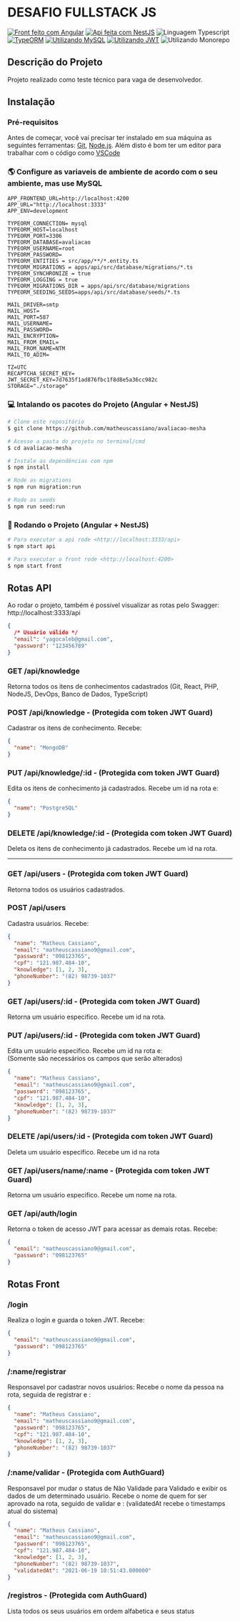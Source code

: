 # DESAFIO FULLSTACK JS

[![Front feito com Angular](https://img.shields.io/badge/Front%20feito%20com-Angular-red?style=for-the-badge&logo=angular)](https://angular.io/)
[![Api feita com NestJS](https://img.shields.io/badge/Api%20feita%20com-NestJS-red?style=for-the-badge&logo=nestjs)](https://nestjs.com/)
![Linguagem Typescript](https://img.shields.io/badge/Linguagem-Typescript-blue?style=for-the-badge&logo=Typescript)
[![TypeORM](https://img.shields.io/badge/Utilizando-TypeORM-blue?style=for-the-badge&logo=typeorm)](https://www.mysql.com/)
[![Utilizando MySQL](https://img.shields.io/badge/Utilizando-MySQL-blue?style=for-the-badge&logo=mysql)](https://www.mysql.com/)
[![Utilizando JWT](https://img.shields.io/badge/Utilizando-JWT-yellow?style=for-the-badge)](https://jwt.io/)
![Utilizando Monorepo](https://img.shields.io/badge/Utilizando-Monorepo-orange?style=for-the-badge)

## Descrição do Projeto

Projeto realizado como teste técnico para vaga de desenvolvedor.

## Instalação

### Pré-requisitos

Antes de começar, você vai precisar ter instalado em sua máquina as seguintes ferramentas:
[Git](https://git-scm.com), [Node.js](https://nodejs.org/en/).
Além disto é bom ter um editor para trabalhar com o código como [VSCode](https://code.visualstudio.com/)

### 🌎 Configure as variaveis de ambiente de acordo com o seu ambiente, mas use MySQL

```
APP_FRONTEND_URL=http://localhost:4200
APP_URL="http://localhost:3333"
APP_ENV=development

TYPEORM_CONNECTION= mysql
TYPEORM_HOST=localhost
TYPEORM_PORT=3306
TYPEORM_DATABASE=avaliacao
TYPEORM_USERNAME=root
TYPEORM_PASSWORD=
TYPEORM_ENTITIES = src/app/**/*.entity.ts
TYPEORM_MIGRATIONS = apps/api/src/database/migrations/*.ts
TYPEORM_SYNCHRONIZE = true
TYPEORM_LOGGING = true
TYPEORM_MIGRATIONS_DIR = apps/api/src/database/migrations
TYPEORM_SEEDING_SEEDS=apps/api/src/database/seeds/*.ts

MAIL_DRIVER=smtp
MAIL_HOST=
MAIL_PORT=587
MAIL_USERNAME=
MAIL_PASSWORD=
MAIL_ENCRYPTION=
MAIL_FROM_EMAIL=
MAIL_FROM_NAME=NTM
MAIL_TO_ADIM=

TZ=UTC
RECAPTCHA_SECRET_KEY=
JWT_SECRET_KEY=7d7635f1ad876fbc1f8d8e5a36cc982c
STORAGE="./storage"
```

### 💻 Intalando os pacotes do Projeto (Angular + NestJS)

```bash
# Clone este repositório
$ git clone https://github.com/matheuscassiano/avaliacao-mesha

# Acesse a pasta do projeto no terminal/cmd
$ cd avaliacao-mesha

# Instale as dependências com npm
$ npm install

# Rode as migrations
$ npm run migration:run

# Rode as seeds
$ npm run seed:run
```

### 🎲 Rodando o Projeto (Angular + NestJS)

```bash
# Para executar a api rode <http://localhost:3333/api>
$ npm start api

# Para executar o front rode <http://localhost:4200>
$ npm start front
```

## Rotas API

Ao rodar o projeto, também é possivel visualizar as rotas pelo Swagger: http://localhost:3333/api

```json
{
  /* Usuário válido */
  "email": "yagocaleb@gmail.com",
  "password": "123456789"
}
```

### GET /api/knowledge

Retorna todos os itens de conhecimentos cadastrados (Git, React, PHP, NodeJS, DevOps, Banco de Dados, TypeScript)

### POST /api/knowledge - (Protegida com token JWT Guard)

Cadastrar os itens de conhecimento. Recebe:

```json
{
  "name": "MongoDB"
}
```

### PUT /api/knowledge/:id - (Protegida com token JWT Guard)

Edita os itens de conhecimento já cadastrados. Recebe um id na rota e:

```json
{
  "name": "PostgreSQL"
}
```

### DELETE /api/knowledge/:id - (Protegida com token JWT Guard)

Deleta os itens de conhecimento já cadastrados. Recebe um id na rota.

<hr>

### GET /api/users - (Protegida com token JWT Guard)

Retorna todos os usuários cadastrados.

### POST /api/users

Cadastra usuários. Recebe:

```json
{
  "name": "Matheus Cassiano",
  "email": "matheuscassiano9@gmail.com",
  "password": "098123765",
  "cpf": "121.987.484-10",
  "knowledge": [1, 2, 3],
  "phoneNumber": "(82) 98739-1037"
}
```

### GET /api/users/:id - (Protegida com token JWT Guard)

Retorna um usuário especifico. Recebe um id na rota.

### PUT /api/users/:id - (Protegida com token JWT Guard)

Edita um usuário especifico. Recebe um id na rota e:\
(Somente são necessários os campos que serão alterados)

```json
{
  "name": "Matheus Cassiano",
  "email": "matheuscassiano9@gmail.com",
  "password": "098123765",
  "cpf": "121.987.484-10",
  "knowledge": [1, 2, 3],
  "phoneNumber": "(82) 98739-1037"
}
```

### DELETE /api/users/:id - (Protegida com token JWT Guard)

Deleta um usuário especifico. Recebe um id na rota

### GET /api/users/name/:name - (Protegida com token JWT Guard)

Retorna um usuário especifico. Recebe um nome na rota.

### GET /api/auth/login

Retorna o token de acesso JWT para acessar as demais rotas. Recebe:

```json
{
  "email": "matheuscassiano9@gmail.com",
  "password": "098123765"
}
```

## Rotas Front

### /login

Realiza o login e guarda o token JWT. Recebe:

```json
{
  "email": "matheuscassiano9@gmail.com",
  "password": "098123765"
}
```

### /:name/registrar

Responsavel por cadastrar novos usuários: Recebe o nome da pessoa na rota, seguida de registrar e :

```json
{
  "name": "Matheus Cassiano",
  "email": "matheuscassiano9@gmail.com",
  "password": "098123765",
  "cpf": "121.987.484-10",
  "knowledge": [1, 2, 3],
  "phoneNumber": "(82) 98739-1037"
}
```

### /:name/validar - (Protegida com AuthGuard)

Responsavel por mudar o status de Não Validade para Validado e exibir os dados de um determinado usuário. Recebe o nome de quem for ser aprovado na rota, seguido de validar e :
(validatedAt recebe o timestamps atual do sistema)

```json
{
  "name": "Matheus Cassiano",
  "email": "matheuscassiano9@gmail.com",
  "password": "098123765",
  "cpf": "121.987.484-10",
  "knowledge": [1, 2, 3],
  "phoneNumber": "(82) 98739-1037",
  "validatedAt": "2021-06-19 10:51:43.000000"
}
```

### /registros - (Protegida com AuthGuard)

Lista todos os seus usuários em ordem alfabetica e seus status
